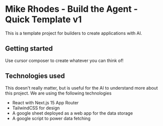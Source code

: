 # Mike Rhodes - Build the Agent - Quick Template v1

This is a template project for builders to create applications with AI.

## Getting started
Use cursor composer to create whatever you can think of!

## Technologies used
This doesn't really matter, but is useful for the AI to understand more about this project. We are using the following technologies
- React with Next.js 15 App Router
- TailwindCSS for design
- A google sheet deployed as a web app for the data storage
- A google script to power data fetching 

